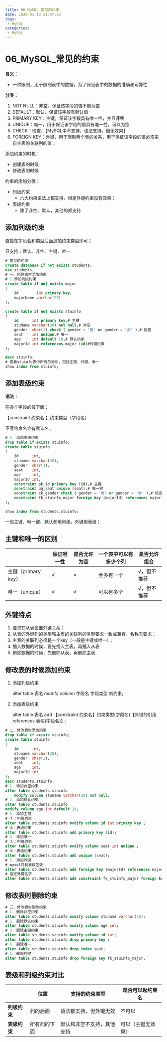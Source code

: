 ```yaml
---
title: 06_MySQL_常见的约束
date: 2020-01-13 21:57:52
tags: 
 - MySQL
categories:
 - MySQL
---
```


# 06_MySQL_常见的约束

**含义：**

- 一种限制，用于限制表中的数据，为了保证表中的数据的准确和可靠性



**分类：**

1. NOT NULL：非空，保证该字段的值不能为空
2. DEFAULT：默认，保证该字段有默认值
3. PRIMARY KEY：主键，保证该字段具有唯一性，并且**非空**
4. UNIQUE：唯一，用于保证该字段的值具有唯一性，可以为空
5. CHECK：检查，【MySQL中不支持，语法支持，但无效果】
6. FOREIGN KEY：外键，用于限制两个表的关系，用于保证该字段的值必须来自主表的关联列的值；



添加约束的时机：

- 创建表的时候
- 修改表的时候



约束的添加分类：

- 列级约束
  - 六大约束语法上都支持，但是外键约束没有效果；
- 表级约束
  - 除了非空、默认，其他的都支持



## 添加列级约束

直接在字段名和类型后面追加约束类型即可；

只支持：默认、非空、主键、唯一

```sql
# 常见的约束
create database if not exists students;
use students;
# 一、创建表时添加约束
# 1.添加列级约束
create table if not exists major
(
    id        int primary key,
    majorName varchar(20)
);

create table if not exists stuinfo
(
    id      int primary key,# 主键
    stuName varchar(20) not null,# 非空
    gender  char(1) check ( gender = '男' or gender = '女' ),# 检查
    seat    int unique,# 唯一
    age     int default 18,# 默认约束
    majorId int references major (id)#外键约束
);

desc stuinfo;
# 查看stuinfo表中所有的索引，包括主键、外键、唯一
show index from stuinfo;
```



## 添加表级约束

**语法：**

在各个字段的最下面：

【constraint 约束名 】约束类型（字段名）

不写约束名会有默认名；

```sql
# 2. 添加表级约束
drop table if exists stuinfo;
create table stuinfo
(
    id      int,
    stuname varchar(20),
    gender  char(1),
    seat    int,
    age     int,
    majorId int,
    constraint pk_id primary key (id),# 主键
    constraint uq_seat unique (seat),# 唯一键
    constraint ck_gender check ( gender = '男' or gender = '女' ),# 检查
    constraint fk_stuinfo_major foreign key (majorId) references major (id)# 外键
);

show index from students.stuinfo;
```

一般主键、唯一键、默认都用列级，外键用表级；



## 主键和唯一的区别

|                     | 保证唯一性 | 是否允许为空 | 一个表中可以有多少个列 | 是否允许组合 |
| ------------------- | ---------- | ------------ | ---------------------- | ------------ |
| 主键（primary key） | √          | ×            | 至多有一个             | √，但不推荐  |
| 唯一（unique）      | √          | √            | 可以有多个             | √，但不推荐  |



## 外键特点

1. 要求在从表设置外键关系；
2. 从表的外键列的类型和主表的关联列的类型要求一致或兼容，名称无要求；
3. 主表的关联列必须是一个key（一般是主键或唯一）；
4. 插入数据的时候，要先插入主表，再插入从表
5. 删除数据的时候，先删除从表，再删除主表



## 修改表的时候添加约束

1. 添加列级约束

   alter table 表名 modify column 字段名 字段类型 新约束;

2. 添加表级约束

   alter table 表名 add 【constraint 约束名】约束类型(字段名)【外键的引用 references 表名(字段名)】;

```sql
# 二、修改表时添加约束
drop table if exists stuinfo;
create table stuinfo
(
    id      int,
    stuname varchar(20),
    gender  char(1),
    seat    int,
    age     int,
    majorId int
);
desc students.stuinfo;
# 1. 添加非空约束
alter table students.stuinfo
    modify column stuname varchar(20) not null;
# 2. 添加默认约束
alter table students.stuinfo
modify column age int default 18;
# 3. 添加主键
# ①：列级约束
alter table students.stuinfo modify column id int primary key ;
# ②：表级约束
alter table students.stuinfo add primary key (id);
# 4. 添加唯一
# ①：列级约束
alter table students.stuinfo modify column seat int unique ;
# ②：表级约束
alter table students.stuinfo add unique (seat);
# 5. 添加外键
# mysql只有表级生效
alter table students.stuinfo add foreign key (majorId) references major(id);
# 指定外键名字
alter table students.stuinfo add constraint fk_stuinfo_major foreign key (majorId) references major(id);
```



## 修改表时删除约束

```sql
# 三、修改表时删除约束
# 1. 删除非空约束
alter table students.stuinfo modify column stuname varchar(20);
# 2. 删除默认约束
alter table students.stuinfo modify column age int;
# 3. 删除主键约束
alter table students.stuinfo modify column id int;
alter table students.stuinfo drop primary key ;
# 4. 删除唯一
alter table students.stuinfo drop index seat;
# 5. 删除外键
alter table students.stuinfo drop foreign key fk_stuinfo_major;
```



## 表级和列级约束对比

|              | 位置         | 支持的约束类型             | 是否可以起约束名   |
| ------------ | ------------ | -------------------------- | ------------------ |
| **列级约束** | 列的后面     | 语法都支持，但外键无效     | 不可以             |
| **表级约束** | 所有列的下面 | 默认和非空不支持，其他支持 | 可以（主键无效果） |


